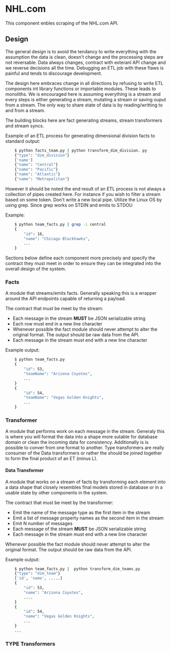 # NHL.com
This component enbles scraping of the NHL.com API. 


## Design
The general design is to avoid the tendancy to write everything with the
assumption the data is clean, doesn't change and the processing steps are
not reversable. Data always changes, contract with exteranl API change and
we reverse decisions all the time. Debugging an ETL job with these flaws is
painful and tends to discourage development. 

The design here embraces change in all directions by refusing to write ETL
components int library functions or importable modules. These leads to
monoliths. We is encouraged here is assuming everything is a stream and
every steps is either generating a stream, mutating a stream or saving
ouput from a stream. The only way to share state of data is by
reading/writting to and from a stream. 

The building blocks here are fact generating streams, stream transformers
and stream syncs. 

Example of an ETL process for generating dimensional division facts to
standard output:

```bash
    $ python facts_team.py | python transform_dim_division. py
    {"type": "dim_division"}
    ['name']
    {"name": "Central"}
    {"name": "Pacific"}
    {"name": "Atlantic"}
    {"name": "Metropolitan"}
```

However it should be noted the end result of an ETL process is not always a
collection of pipes created here. For instance if you wish to filter a
stream based on some token. Don't write a new local pipe. Utilize the Linux
OS by using grep. Since grep works on STDIN and emits to STDOU

Example:

```bash
    $ python team_facts.py | grep -i central
    {
        "id": 16,
        "name": "Chicago Blackhawks",
        ...
    }
```

Sections below define each component more precisely and specify the contract
they must meet in order to ensure they can be integrated into the overall
design of the system.

### Facts 
A module that streams/emits facts. Generally speaking this is a wrapper
around the API endpoints capable of returning a payload.

The contract that must be meet by the stream: 
- Each message in the stream **MUST** be JSON serializable string
- Each row must end in a new line character
- Whenever possible the fact module should never attempt to alter the
original format. The output should be raw data from the API.
- Each message in the stream must end with a new line character

Example output:

```bash
    $ python team_facts.py
    {
        "id": 53,
        "teamName": "Arizona Coyotes",
        ...
    }
    {
        "id": 54,
        "teamName": "Vegas Golden Knights",
        ...
    }
```

### Transformer
A module that performs work on each message in the stream. Generaly this is
where you will format the data into a shape more sutable for database domain
or clean the incoming data for consistency. Additionally is is possible to
conver from one format to another. Type transformers are really consumer
of the Data transformers or rather the should be joined together to
form the final product of an ET (minus L).

#### Data Transformer
A module that works on a stream of facts by transforming each element into
a data shape that closely resembles final models stored in database or 
in a usable state by other components in the system.

The contract that must be meet by the transformer:
- Emit the name of the message type as the first item in the stream
- Emit a list of message property names as the second item in the stream
- Emit N number of messages
- Each message of the stream **MUST** be JSON serializable string
- Each message in the stream must end with a new line character

Whenever possible the fact module should never attempt to alter the
original format. The output should be raw data from the API.

Example output:
``` bash
    $ python team_facts.py |  python transform_dim_teams.py
    {"type": "dim_team"}
    ['id', 'name', .....]
    {
        "id": 53, 
        "name": "Arizona Coyotes", 
        ....
    }
    {
        "id": 54, 
        "name": "Vegas Golden Knights", 
        ...
    }
    ...
```

### TYPE Transformers

